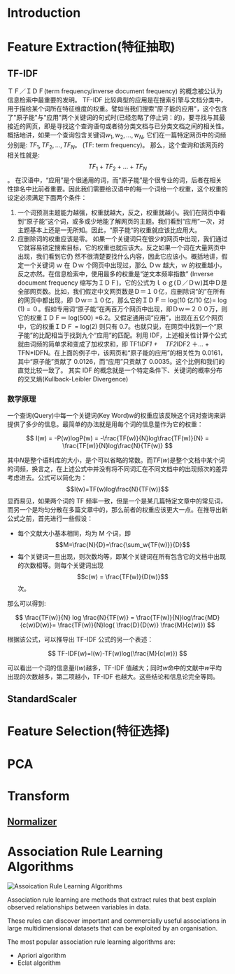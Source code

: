 # Introduction

# Feature Extraction(特征抽取)

## TF-IDF

ＴＦ／ＩＤＦ(term frequency/inverse document frequency) 的概念被公认为信息检索中最重要的发明。 TF-IDF 比较典型的应用是在搜索引擎与文档分类中，用于描绘某个词所在特征维度的权重。譬如当我们搜索"原子能的应用"，这个包含了"原子能"与"应用"两个关键词的句式时(已经忽略了停止词：的)，要寻找与其最接近的网页，即是寻找这个查询语句或者待分类文档与已分类文档之间的相关性。概括地讲，如果一个查询包含关键词$w_1,w_2,...,w_N$, 它们在一篇特定网页中的词频分别是: $TF_1, TF_2, ..., TF_N$。 (TF: term frequency)。 那么，这个查询和该网页的相关性就是:$$TF_1 + TF_2 + ... + TF_N$$。
在汉语中，“应用”是个很通用的词，而“原子能”是个很专业的词，后者在相关性排名中比前者重要。因此我们需要给汉语中的每一个词给一个权重，这个权重的设定必须满足下面两个条件：

1. 一个词预测主题能力越强，权重就越大，反之，权重就越小。我们在网页中看到“原子能”这个词，或多或少地能了解网页的主题。我们看到“应用”一次，对主题基本上还是一无所知。因此，“原子能“的权重就应该比应用大。
2. 应删除词的权重应该是零。
   如果一个关键词只在很少的网页中出现，我们通过它就容易锁定搜索目标，它的权重也就应该大。反之如果一个词在大量网页中出现，我们看到它仍 然不很清楚要找什么内容，因此它应该小。概括地讲，假定一个关键词 ｗ 在 Ｄｗ 个网页中出现过，那么 Ｄｗ 越大，ｗ 的权重越小，反之亦然。在信息检索中，使用最多的权重是“逆文本频率指数” (Inverse document frequency 缩写为ＩＤＦ)，它的公式为ｌｏｇ(Ｄ／Ｄｗ)其中Ｄ是全部网页数。比如，我们假定中文网页数是Ｄ＝１０亿，应删除词“的”在所有的网页中都出现，即 Ｄｗ＝１０亿，那么它的ＩＤＦ＝ log(10 亿/10 亿)= log (1) = ０。假如专用词“原子能”在两百万个网页中出现，即Ｄｗ＝２００万，则它的权重ＩＤＦ＝ log(500) =6.2。又假定通用词“应用”，出现在五亿个网页中，它的权重ＩＤＦ = log(2)
   则只有 0.7。也就只说，在网页中找到一个“原子能”的比配相当于找到九个“应用”的匹配。利用 IDF，上述相关性计算个公式就由词频的简单求和变成了加权求和，即 TF1*IDF1 +　 TF2*IDF2 ＋... + TFN\*IDFN。在上面的例子中，该网页和“原子能的应用”的相关性为 0.0161，其中“原子能”贡献了 0.0126，而“应用”只贡献了 0.0035。这个比例和我们的直觉比较一致了。
   其实 IDF 的概念就是一个特定条件下、关键词的概率分布的交叉熵(Kullback-Leibler Divergence)

### 数学原理

一个查询(Query)中每一个关键词(Key Word)$w$的权重应该反映这个词对查询来讲提供了多少的信息。最简单的办法就是用每个词的信息量作为它的权重：

$$
I(w) = -P(w)logP(w) = -\frac{TF(w)}{N}log\frac{TF(w)}{N} = \frac{TF(w)}{N}log\frac{N}{TF(w)}
$$

其中$N$是整个语料库的大小，是个可以省略的常数。而$TF(w)$是整个文档中某个词的词频，换言之，在上述公式中并没有将不同词汇在不同文档中的出现频次的差异考虑进去。公式可以简化为：
$$I(w)=TF(w)log\frac{N}{TF(w)}$$
显而易见，如果两个词的 TF 频率一致，但是一个是某几篇特定文章中的常见词，而另一个是均匀分散在多篇文章中的，那么前者的权重应该更大一点。在推导出新公式之前，首先进行一些假设：

- 每个文献大小基本相同，均为 M 个词，即$$M=\frac{N}{D}=\frac{\sum_w{TF(w)}}{D}$$
- 每个关键词一旦出现，则次数均等，即某个关键词在所有包含它的文档中出现的次数相等。则每个关键词出现$$c(w) = \frac{TF(w)}{D(w)}$$次。

那么可以得到:

$$
\frac{TF(w)}{N} log \frac{N}{TF(w)} = \frac{TF(w)}{N}log\frac{MD}{c(w)D(w)}=
\frac{TF(w)}{N}log( \frac{D}{D(w)} \frac{M}{c(w)})
$$

根据该公式，可以推导出 TF-IDF 公式的另一个表述：

$$
TF-IDF(w)=I(w)-TF(w)log(\frac{M}{c(w)})
$$

可以看出一个词的信息量$I(w)$越多，TF-IDF 值越大；同时$w$命中的文献中$w$平均出现的次数越多，第二项越小，TF-IDF 也越大。这些结论和信息论完全等同。

## StandardScaler

# Feature Selection(特征选择)

# PCA

# Transform

## [Normalizer](http://spark.apache.org/docs/latest/mllib-feature-extraction.html#normalizer)

# Association Rule Learning Algorithms

![Assoication Rule Learning Algorithms](http://3qeqpr26caki16dnhd19sv6by6v.wpengine.netdna-cdn.com/wp-content/uploads/2013/11/Assoication-Rule-Learning-Algorithms.png)

Association rule learning are methods that extract rules that best explain observed relationships between variables in data.

These rules can discover important and commercially useful associations in large multidimensional datasets that can be exploited by an organisation.

The most popular association rule learning algorithms are:

- Apriori algorithm
- Eclat algorithm
